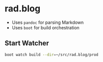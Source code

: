 # rad.blog

- Uses `pandoc` for parsing Markdown
- Uses `boot` for build orchestration

## Start Watcher

```sh
boot watch build --dir=~/src/rad.blog/prod
```

